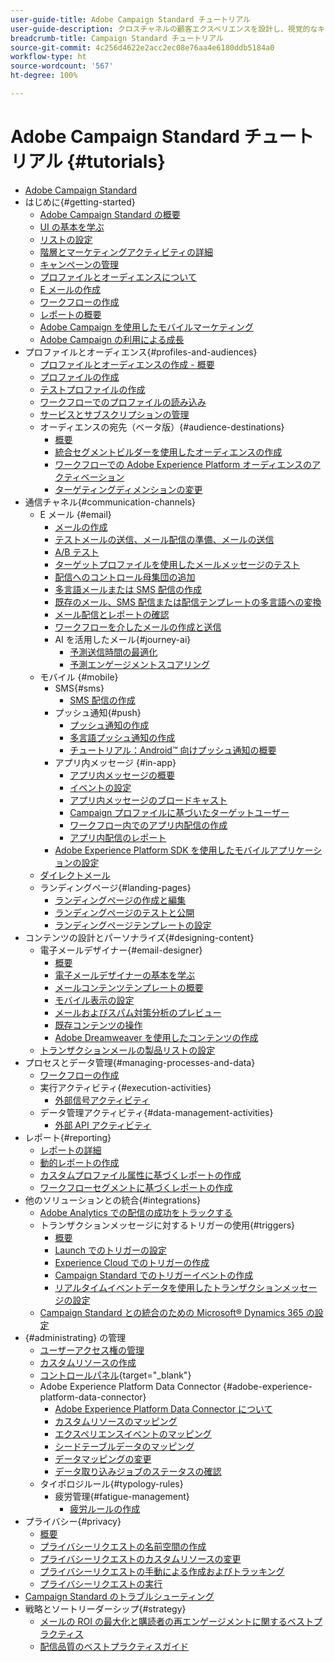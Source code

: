 ```yaml
---
user-guide-title: Adobe Campaign Standard チュートリアル
user-guide-description: クロスチャネルの顧客エクスペリエンスを設計し、視覚的なキャンペーンオーケストレーション、リアルタイムのインタラクション管理、クロスチャネルの実行のための環境を作成します。
breadcrumb-title: Campaign Standard チュートリアル
source-git-commit: 4c256d4622e2acc2ec08e76aa4e6180ddb5184a0
workflow-type: ht
source-wordcount: '567'
ht-degree: 100%

---
```



# Adobe Campaign Standard チュートリアル {#tutorials}

+ [Adobe Campaign Standard](/help/overview.md)
+ はじめに{#getting-started}
   + [Adobe Campaign Standard の概要](/help/getting-started/adobe-campaign-standard-introduction.md)
   + [UI の基本を学ぶ](/help/getting-started/getting-started-with-the-ui.md)
   + [リストの設定](/help/getting-started/configure-a-list.md)
   + [階層とマーケティングアクティビティの詳細](/help/getting-started/explore-hierarchy-and-marketing-activities.md)
   + [キャンペーンの管理](/help/getting-started/managing-campaigns.md)
   + [プロファイルとオーディエンスについて](/help/getting-started/understanding-profiles-and-audiences.md)
   + [E メールの作成](https://experienceleague.adobe.com/docs/campaign-standard-learn/tutorials/communication-channels/email/create-email-from-homepage.html?lang=ja)
   + [ワークフローの作成](https://experienceleague.adobe.com/docs/campaign-standard-learn/tutorials/managing-processes-and-data/creating-a-workflow.html?lang=ja)
   + [レポートの概要](/help/getting-started/reporting-with-adobe-campaign-introduction.md)
   + [Adobe Campaign を使用したモバイルマーケティング](/help/getting-started/mobile-marketing-with-adobe-campaign.md)
   + [Adobe Campaign の利用による成長](/help/getting-started/growing-with-adobe-campaign.md)
+ プロファイルとオーディエンス{#profiles-and-audiences}
   + [プロファイルとオーディエンスの作成 - 概要](/help/profiles-and-audiences/creating-profiles-and-audiences.md)
   + [プロファイルの作成](/help/profiles-and-audiences/creating-a-profile.md)
   + [テストプロファイルの作成](/help/profiles-and-audiences/test-profiles.md)
   + [ワークフローでのプロファイルの読み込み](/help/managing-processes-and-data/importing-profiles.md)
   + [サービスとサブスクリプションの管理](/help/managing-processes-and-data/services-and-subscriptions.md)
   + オーディエンスの宛先（ベータ版）{#audience-destinations}
      + [概要](/help/profiles-and-audiences/audience-destinations/audience-destinations-overview.md)
      + [統合セグメントビルダーを使用したオーディエンスの作成](/help/profiles-and-audiences/audience-destinations/creating-audiences-using-segment-builder.md)
      + [ワークフローでの Adobe Experience Platform オーディエンスのアクティベーション](/help/profiles-and-audiences/audience-destinations/activating-aep-audiences.md)
      + [ターゲティングディメンションの変更](/help/profiles-and-audiences/audience-destinations/changing-targeting-dimension.md)
+ 通信チャネル{#communication-channels}
   + E メール {#email}
      + [メールの作成](/help/communication-channels/email/create-email-from-homepage.md)
      + [テストメールの送信、メール配信の準備、メールの送信](/help/communication-channels/email/sending-test-preparing-sending-email.md)
      + [A/B テスト](/help/communication-channels/email/a-b-testing.md)
      + [ターゲットプロファイルを使用したメールメッセージのテスト](/help/communication-channels/email/profile-substitution.md)
      + [配信へのコントロール母集団の追加](/help/communication-channels/email/control-groups.md)
      + [多言語メールまたは SMS 配信の作成](/help/communication-channels/create-multilingual-deliveries.md)
      + [既存のメール、SMS 配信または配信テンプレートの多言語への変換](/help/communication-channels/covert-into-multilingual-deliveries.md)
      + [メール配信とレポートの確認](/help/communication-channels/email/reviewing-personalized-email-delivery-and-reports.md)
      + [ワークフローを介したメールの作成と送信](/help/communication-channels/email/create-and-send-emails-via-workflow.md)
      + AI を活用したメール{#journey-ai}
         + [予測送信時間の最適化](/help/communication-channels/email/ai-powered-emails/predictive-send-time-optimization.md)
         + [予測エンゲージメントスコアリング](/help/communication-channels/email/ai-powered-emails/predictive-engagement-scoring.md)
   + モバイル {#mobile}
      + SMS{#sms}
         + [SMS 配信の作成](/help/communication-channels/mobile/sms/sms-delivery.md)
      + プッシュ通知{#push}
         + [プッシュ通知の作成](/help/communication-channels/mobile/push-notifications/creating-a-push-notification.md)
         + [多言語プッシュ通知の作成](/help/communication-channels/mobile/push-notifications/creating-multilingual-push-notifications.md)
         + [チュートリアル：Android™ 向けプッシュ通知の概要](https://experienceleague.adobe.com/docs/campaign-standard-learn/getting-started-with-push-notifications-android/introduction.html?lang=ja)
      + アプリ内メッセージ {#in-app}
         + [アプリ内メッセージの概要](/help/communication-channels/mobile/in-app/in-app-message-overview.md)
         + [イベントの設定](/help/communication-channels/mobile/in-app/configure-events.md)
         + [アプリ内メッセージのブロードキャスト](/help/communication-channels/mobile/in-app/broadcast-in-app-message.md)
         + [Campaign プロファイルに基づいたターゲットユーザー](/help/communication-channels/mobile/in-app/target-users-based-on-campaign-profile.md)
         + [ワークフロー内でのアプリ内配信の作成](/help/communication-channels/mobile/in-app/in-app-activity.md)
         + [アプリ内配信のレポート](/help/communication-channels/mobile/in-app/in-app-reporting.md)
      + [Adobe Experience Platform SDK を使用したモバイルアプリケーションの設定](/help/communication-channels/mobile/configure-mobile-apps-using-aep-sdk.md)
   + [ダイレクトメール](/help/communication-channels/direct-mail/directmail.md)
   + ランディングページ{#landing-pages}
      + [ランディングページの作成と編集](/help/communication-channels/landing-pages/landing-page-create-and-edit.md)
      + [ランディングページのテストと公開](/help/communication-channels/landing-pages/landing-page-test-and-publish.md)
      + [ランディングページテンプレートの設定](/help/communication-channels/landing-pages/landing-page-configure-templates.md)
+ コンテンツの設計とパーソナライズ{#designing-content}
   + 電子メールデザイナー{#email-designer}
      + [概要](/help/designing-content/email-designer/email-designer-overview.md)
      + [電子メールデザイナーの基本を学ぶ](/help/designing-content/email-designer/getting-started-with-the-email-designer.md)
      + [メールコンテンツテンプレートの概要](/help/designing-content/email-designer/email-content-templates.md)
      + [モバイル表示の設定](/help/designing-content/email-designer/configure-the-mobile-view.md)
      + [メールおよびスパム対策分析のプレビュー](/help/designing-content/email-designer/preview-your-email.md)
      + [既存コンテンツの操作](/help/designing-content/email-designer/working-with-existing-content.md)
      + [Adobe Dreamweaver を使用したコンテンツの作成](/help/designing-content/email-designer/dreamweaver-integration.md)
   + [トランザクションメールの製品リストの設定](/help/designing-content/product-listings-in-transactional-email.md)
+ プロセスとデータ管理{#managing-processes-and-data}
   + [ワークフローの作成](/help/managing-processes-and-data/creating-a-workflow.md)
   + 実行アクティビティ{#execution-activities}
      + [外部信号アクティビティ](/help/managing-processes-and-data/execution-activities/external-signal-activity.md)
   + データ管理アクティビティ{#data-management-activities}
      + [外部 API アクティビティ](/help/managing-processes-and-data/data-management-activities/external-api-activity.md)
+ レポート{#reporting}
   + [レポートの詳細](/help/getting-started/exploring-reports.md)
   + [動的レポートの作成](/help/reporting/creating-a-dynamic-report.md)
   + [カスタムプロファイル属性に基づくレポートの作成](/help/reporting/custom-profile-attributes-dynamic-reports.md)
   + [ワークフローセグメントに基づくレポートの作成](/help/reporting/report-on-workflow-segments.md)
+ 他のソリューションとの統合{#integrations}
   + [Adobe Analytics での配信の成功をトラックする](/help/integrations/track-the-success-of-your-deliveries-in-analytics.md)
   + トランザクションメッセージに対するトリガーの使用{#triggers}
      + [概要](/help/integrations/using-triggers-for-transactional-messaging-overview.md)
      + [Launch でのトリガーの設定](/help/integrations/configure-launch-for-triggers.md)
      + [Experience Cloud でのトリガーの作成](/help/integrations/create-a-trigger-in-experience-cloud.md)
      + [Campaign Standard でのトリガーイベントの作成](/help/integrations/create-a-trigger-event.md)
      + [リアルタイムイベントデータを使用したトランザクションメッセージの設定](/help/integrations/configure-transactional-messages-using-realtime-event-data.md)
   + [Campaign Standard との統合のための Microsoft® Dynamics 365 の設定](/help/integrations/configure-dynamics-365.md)
+ {#administrating} の管理
   + [ユーザーアクセス権の管理](/help/administrating/managing-user-access-rights.md)
   + [カスタムリソースの作成](https://experienceleague.adobe.com/docs/campaign-standard-learn/creating-custom-resources/introduction.html?lang=ja)
   + [コントロールパネル](https://experienceleague.adobe.com/docs/control-panel-learn/control-panel/control-panel-overview.html?lang=ja){target=&quot;_blank&quot;}
   + Adobe Experience Platform Data Connector {#adobe-experience-platform-data-connector}
      + [Adobe Experience Platform Data Connector について](/help/administrating/adobe-experience-platform-data-connector/understanding-the-adobe-experience-platform-data-connector.md)
      + [カスタムリソースのマッピング](/help/administrating/adobe-experience-platform-data-connector/mapping-custom-resources.md)
      + [エクスペリエンスイベントのマッピング](/help/administrating/adobe-experience-platform-data-connector/mapping-experience-events.md)
      + [シードテーブルデータのマッピング](/help/administrating/adobe-experience-platform-data-connector/mapping-seed-table-data.md)
      + [データマッピングの変更](/help/administrating/adobe-experience-platform-data-connector/modifying-data-mapping.md)
      + [データ取り込みジョブのステータスの確認](/help/administrating/adobe-experience-platform-data-connector/checking-status-of-data-ingestion-jobs.md)
   + タイポロジルール{#typology-rules}
      + 疲労管理{#fatigue-management}
         + [疲労ルールの作成](/help/administrating/typology-rules/fatigue-management/create-fatigue-rules.md)
+ プライバシー{#privacy}
   + [概要](/help/privacy/privacy-overview.md)
   + [プライバシーリクエストの名前空間の作成](/help/privacy/namespaces-for-privacy-requests.md)
   + [プライバシーリクエストのカスタムリソースの変更](/help/privacy/custom-resources-for-privacy-requests.md)
   + [プライバシーリクエストの手動による作成およびトラッキング](/help/privacy/create-and-track-privacy-requests.md)
   + [プライバシーリクエストの実行](/help/privacy/execute-privacy-requests.md)
+ [Campaign Standard のトラブルシューティング](https://experienceleague.adobe.com/docs/campaign-standard-learn/troubleshooting/overview.html?lang=ja)
+ 戦略とソートリーダーシップ{#strategy}
   + [メールの ROI の最大化と購読者の再エンゲージメントに関するベストプラクティス](https://experienceleague.adobe.com/docs/campaign-learn/tutorials/strategy/campaign-maximize-email-best-practices.html?lang=ja)
   + [配信品質のベストプラクティスガイド](https://experienceleague.adobe.com/docs/deliverability-learn/deliverability-best-practice-guide/introduction.html?lang=ja)